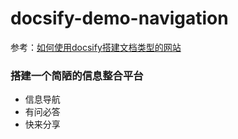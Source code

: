 # docsify-demo-navigation

参考：[如何使用docsify搭建文档类型的网站](https://mp.weixin.qq.com/s/TPXHaTdfTYKrcpm77gPHyA)

### 搭建一个简陋的信息整合平台

- 信息导航
- 有问必答
- 快来分享
